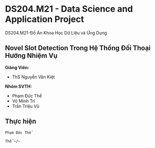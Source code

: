 # DS204.M21 - Data Science and Application Project
DS204.M21-Đồ Án Khoa Học Dữ Liệu và Ứng Dụng

## Novel Slot Detection Trong Hệ Thống Đối Thoại Hướng Nhiệm Vụ

**Giảng Viên:** 
- ThS Nguyễn Văn Kiệt



**Nhóm SVTH:**
- Phạm Đức Thể
- Võ Minh Trí
- Trần Triệu Vũ
















## Thực hiện

```
Phạm Đức Thể

Thể ~/~
```




